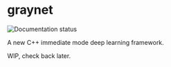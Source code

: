 # graynet

![Documentation status](https://readthedocs.org/projects/graynet/badge/?version=latest)

A new C++ immediate mode deep learning framework.

WIP, check back later.
